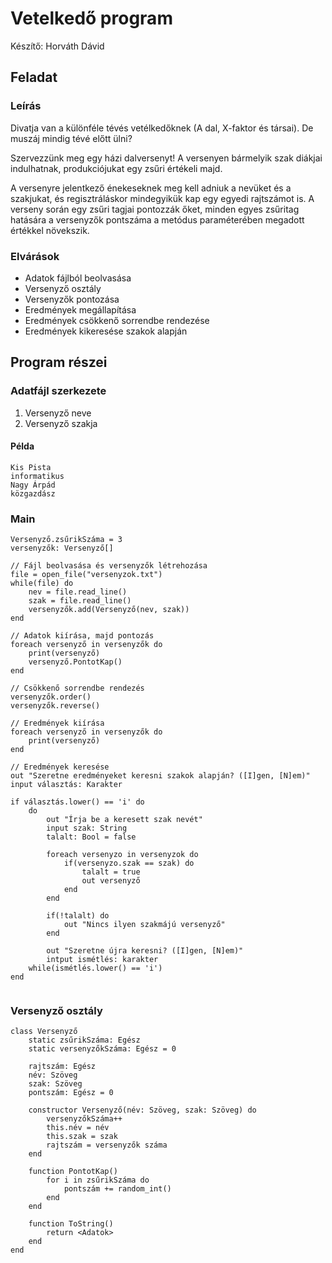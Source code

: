 ﻿# Vetelkedő program
Készítő: Horváth Dávid

## Feladat
### Leírás
Divatja van a különféle tévés vetélkedőknek (A dal, X-faktor és társai). De muszáj mindig tévé előtt ülni?

Szervezzünk meg egy házi dalversenyt! A versenyen bármelyik szak
diákjai indulhatnak, produkciójukat egy zsűri értékeli majd.

A versenyre jelentkező énekeseknek meg kell adniuk a nevüket és a szakjukat, és regisztráláskor mindegyikük kap egy egyedi rajtszámot is. A verseny során egy zsűri tagjai pontozzák őket, minden egyes zsűritag hatására a versenyzők pontszáma a metódus paraméterében megadott értékkel növekszik.

### Elvárások
- Adatok fájlból beolvasása
- Versenyző osztály
- Versenyzők pontozása
- Eredmények megállapítása
- Eredmények csökkenő sorrendbe rendezése
- Eredmények kikeresése szakok alapján

## Program részei
### Adatfájl szerkezete
1. Versenyző neve
2. Versenyző szakja

#### Példa
~~~
Kis Pista
informatikus
Nagy Árpád 
közgazdász
~~~

### Main 
~~~
Versenyző.zsűrikSzáma = 3
versenyzők: Versenyző[]

// Fájl beolvasása és versenyzők létrehozása
file = open_file("versenyzok.txt")
while(file) do
    nev = file.read_line()
    szak = file.read_line()
    versenyzők.add(Versenyző(nev, szak))
end

// Adatok kiírása, majd pontozás
foreach versenyző in versenyzők do
    print(versenyző)
    versenyző.PontotKap()
end

// Csökkenő sorrendbe rendezés
versenyzők.order()
versenyzők.reverse()

// Eredmények kiírása
foreach versenyző in versenyzők do
    print(versenyző)
end

// Eredmények keresése
out "Szeretne eredményeket keresni szakok alapján? ([I]gen, [N]em)"
input választás: Karakter

if választás.lower() == 'i' do
    do
        out "Írja be a keresett szak nevét"
        input szak: String
        talalt: Bool = false
        
        foreach versenyzo in versenyzok do
            if(versenyzo.szak == szak) do
                talalt = true
                out versenyző
            end
        end
        
        if(!talalt) do
            out "Nincs ilyen szakmájú versenyző"
        end
    
        out "Szeretne újra keresni? ([I]gen, [N]em)"
        intput ismétlés: karakter
    while(ismétlés.lower() == 'i')
end


~~~

### Versenyző osztály
~~~
class Versenyző
    static zsűrikSzáma: Egész
    static versenyzőkSzáma: Egész = 0

    rajtszám: Egész
    név: Szöveg
    szak: Szöveg
    pontszám: Egész = 0
    
    constructor Versenyző(név: Szöveg, szak: Szöveg) do
        versenyzőkSzáma++
        this.név = név
        this.szak = szak
        rajtszám = versenyzők száma
    end
    
    function PontotKap()
        for i in zsűrikSzáma do
            pontszám += random_int()
        end
    end
    
    function ToString()
        return <Adatok>
    end
end
~~~